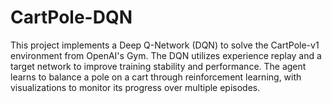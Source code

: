 ﻿# CartPole-DQN
This project implements a Deep Q-Network (DQN) to solve the CartPole-v1 environment from OpenAI's Gym. The DQN utilizes experience replay and a target network to improve training stability and performance. The agent learns to balance a pole on a cart through reinforcement learning, with visualizations to monitor its progress over multiple episodes.
